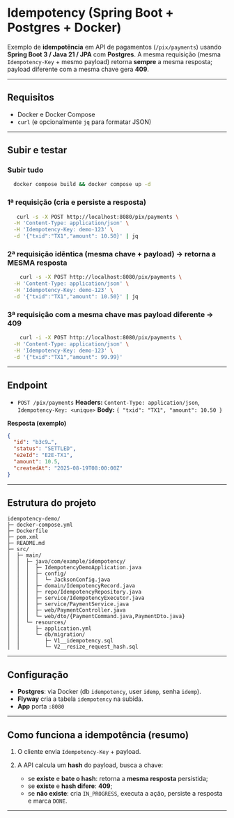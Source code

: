 # Idempotency (Spring Boot + Postgres + Docker)

Exemplo de **idempotência** em API de pagamentos (`/pix/payments`) usando **Spring Boot 3 / Java 21 / JPA** com **Postgres**. A mesma requisição (mesma `Idempotency-Key` + mesmo payload) retorna **sempre** a mesma resposta; payload diferente com a mesma chave gera **409**.

---

## Requisitos

* Docker e Docker Compose
* `curl` (e opcionalmente `jq` para formatar JSON)

---

## Subir e testar

### Subir tudo

```bash
  docker compose build && docker compose up -d
```

### 1ª requisição (cria e persiste a resposta)

```bash
   curl -s -X POST http://localhost:8080/pix/payments \
  -H 'Content-Type: application/json' \
  -H 'Idempotency-Key: demo-123' \
  -d '{"txid":"TX1","amount": 10.50}' | jq
```

### 2ª requisição idêntica (mesma chave + payload) → retorna a MESMA resposta

```bash
    curl -s -X POST http://localhost:8080/pix/payments \
  -H 'Content-Type: application/json' \
  -H 'Idempotency-Key: demo-123' \
  -d '{"txid":"TX1","amount": 10.50}' | jq
```

### 3ª requisição com a mesma chave mas payload diferente → 409

```bash
    curl -i -X POST http://localhost:8080/pix/payments \
  -H 'Content-Type: application/json' \
  -H 'Idempotency-Key: demo-123' \
  -d '{"txid":"TX1","amount": 99.99}'
```


---

## Endpoint

* `POST /pix/payments`
  **Headers:** `Content-Type: application/json`, `Idempotency-Key: <unique>`
  **Body:** `{ "txid": "TX1", "amount": 10.50 }`

**Resposta (exemplo)**

```json
{
  "id": "b3c9…",
  "status": "SETTLED",
  "e2eId": "E2E-TX1",
  "amount": 10.5,
  "createdAt": "2025-08-19T08:00:00Z"
}
```

---

## Estrutura do projeto

```
idempotency-demo/
├─ docker-compose.yml
├─ Dockerfile
├─ pom.xml
├─ README.md
├─ src/
│  ├─ main/
│  │  ├─ java/com/example/idempotency/
│  │  │  ├─ IdempotencyDemoApplication.java
│  │  │  ├─ config/
│  │  │  │  └─ JacksonConfig.java                 
│  │  │  ├─ domain/IdempotencyRecord.java
│  │  │  ├─ repo/IdempotencyRepository.java
│  │  │  ├─ service/IdempotencyExecutor.java
│  │  │  ├─ service/PaymentService.java
│  │  │  ├─ web/PaymentController.java
│  │  │  └─ web/dto/{PaymentCommand.java,PaymentDto.java}
│  │  └─ resources/
│  │     ├─ application.yml
│  │     └─ db/migration/
│  │        ├─ V1__idempotency.sql
│  │        └─ V2__resize_request_hash.sql       
```

---

## Configuração

* **Postgres**: via Docker (db `idempotency`, user `idemp`, senha `idemp`).
* **Flyway** cria a tabela `idempotency` na subida.
* **App** porta `:8080`

---

## Como funciona a idempotência (resumo)

1. O cliente envia `Idempotency-Key` + payload.
2. A API calcula um **hash** do payload, busca a chave:

    * se **existe** e **bate o hash**: retorna a **mesma resposta** persistida;
    * se **existe** e **hash difere**: **409**;
    * se **não existe**: cria `IN_PROGRESS`, executa a ação, persiste a resposta e marca `DONE`.

---

